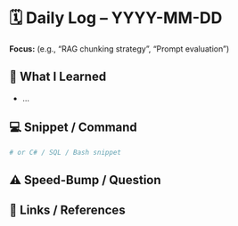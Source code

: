 # 🗓️ Daily Log – YYYY-MM-DD

**Focus:** (e.g., “RAG chunking strategy”, “Prompt evaluation”)

## 🧠 What I Learned
- …


## 💻 Snippet / Command
```py
# or C# / SQL / Bash snippet
```
⚠️ Speed-Bump / Question
- 

🔗 Links / References
- 
